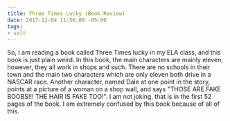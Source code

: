 ```yaml
---
title: Three Times Lucky (Book Review)
date: 2017-12-04 11:56:00 -05:00
tags:
- salt
---
```


So, I am reading a book called Three Times lucky in my ELA class, and this book is just plain weird. In this book, the main characters are mainly eleven, however, they all work in shops and such. There are no schools in their town and the main two characters which are only eleven both drive in a NASCAR race. Another character, named Dale at one point in the story, points at a picture of a woman on a shop wall, and says "THOSE ARE FAKE BOOBS!!! THE HAIR IS FAKE TOO!". I am not joking, that is in the first 52 pages of the book. I am extremely confused by this book because of all of this. 